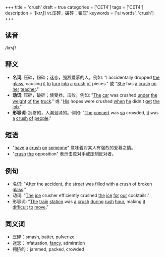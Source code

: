 +++
title = 'crush'
draft = true
categories = ['CET4']
tags = ['CET4']
description = '[krʌ∫] vt.压碎，碾碎；镇压'
keywords = ['ai words', 'crush']
+++

## 读音
/krʌʃ/

## 释义
- **名词**: 压碎，粉碎；迷恋，强烈爱慕的人。例如: "I accidentally dropped [the](/zh/post/the/) [glass](/zh/post/glass/), causing [it](/zh/post/it/) [to](/zh/post/to/) [turn](/zh/post/turn/) [into](/zh/post/into/) [a](/zh/post/a/) [crush](/zh/post/crush/) [of](/zh/post/of/) pieces." 或 "[She](/zh/post/she/) has [a](/zh/post/a/) [crush](/zh/post/crush/) [on](/zh/post/on/) [her](/zh/post/her/) [teacher](/zh/post/teacher/)."
- **动词**: 压碎，破碎；使受挫，击败。例如: "[The](/zh/post/the/) [car](/zh/post/car/) was crushed [under](/zh/post/under/) [the](/zh/post/the/) [weight](/zh/post/weight/) [of](/zh/post/of/) [the](/zh/post/the/) [truck](/zh/post/truck/)." 或 "[His](/zh/post/his/) hopes were crushed [when](/zh/post/when/) [he](/zh/post/he/) didn't [get](/zh/post/get/) [the](/zh/post/the/) [job](/zh/post/job/)."
- **形容词**: 拥挤的，人潮汹涌的。例如: "[The](/zh/post/the/) [concert](/zh/post/concert/) was [so](/zh/post/so/) crowded, [it](/zh/post/it/) was [a](/zh/post/a/) [crush](/zh/post/crush/) [of](/zh/post/of/) [people](/zh/post/people/)."

## 短语
- "[have](/zh/post/have/) [a](/zh/post/a/) [crush](/zh/post/crush/) [on](/zh/post/on/) [someone](/zh/post/someone/)" 意味着对某人有强烈的爱慕之情。
- "[crush](/zh/post/crush/) [the](/zh/post/the/) opposition" 表示击败对手或压制反对者。

## 例句
- 名词: "[After](/zh/post/after/) [the](/zh/post/the/) [accident](/zh/post/accident/), [the](/zh/post/the/) [street](/zh/post/street/) was filled [with](/zh/post/with/) [a](/zh/post/a/) [crush](/zh/post/crush/) [of](/zh/post/of/) [broken](/zh/post/broken/) [glass](/zh/post/glass/)."
- 动词: "[The](/zh/post/the/) [ice](/zh/post/ice/) crusher efficiently crushed [the](/zh/post/the/) [ice](/zh/post/ice/) [for](/zh/post/for/) [our](/zh/post/our/) cocktails."
- 形容词: "[The](/zh/post/the/) [train](/zh/post/train/) [station](/zh/post/station/) was [a](/zh/post/a/) [crush](/zh/post/crush/) [during](/zh/post/during/) [rush](/zh/post/rush/) [hour](/zh/post/hour/), making [it](/zh/post/it/) [difficult](/zh/post/difficult/) [to](/zh/post/to/) [move](/zh/post/move/)."

## 同义词
- 压碎：smash, batter, pulverize
- 迷恋：infatuation, [fancy](/zh/post/fancy/), admiration
- 拥挤的：jammed, packed, crowded
